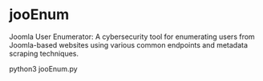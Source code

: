 # jooEnum
Joomla User Enumerator: A cybersecurity tool for enumerating users from Joomla-based websites using various common endpoints and metadata scraping techniques.

python3 jooEnum.py <Joomla site URL>


